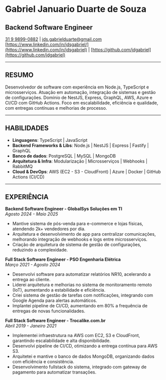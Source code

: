 # Gabriel Januario Duarte de Souza
## Backend Software Engineer

[31 9 9899-0882](https://wa.me/5531998990882) | [jds.gabrielduarte@gmail.com](mailto:jds.gabrielduarte@gmail.com)  
[https://www.linkedin.com/in/jdsgabriel/](https://www.linkedin.com/in/jdsgabriel) | [https://github.com/jdgabriel](https://github.com/jdgabriel) 

---

## RESUMO  
Desenvolvedor de software com experiência em Node.js, TypeScript e microsserviços. Atuação em automação, integração de sistemas e gestão de configurações. Domínio de NestJS, Express, GraphQL, AWS, Azure e CI/CD com GitHub Actions. Foco em escalabilidade, eficiência e qualidade, com entregas contínuas e melhorias de processo.

---

## HABILIDADES  
- **Linguagens**: TypeScript | JavaScript
- **Backend Frameworks & Libs**: Node.js | NestJS | Express | Fastify | GraphQL
- **Banco de dados**: PostgreSQL | MySQL | MongoDB
- **Arquitetura & Infra**: Modularização | Microsserviços | Webhooks | RabbitMQ
- **Cloud & DevOps**: AWS (EC2 - S3 - CloudFront) | Azure | Docker | GitHub Actions (CI/CD)
---

## EXPERIÊNCIA  

**Backend Software Engineer - GlobalSys Soluções em TI**  
_Agosto 2024 - Maio 2025_

- Mantive sistema de pós-venda para e-commerce e lojas físicas, atendendo 2k+ vendedores por dia.  
- Arquitetura e desenvolvimento de app para centralizar comunicações, melhorando integração de webhooks e logs entre microsserviços.  
- Criação de arquitetura de sistema de gestão de configurações, reduzindo a complexidade.  

**Full Stack Software Engineer - PSO Engenharia Elétrica**  
_Março 2021 - Agosto 2024_  

- Desenvolvi software para automatizar relatórios NR10, acelerando a entrega ao cliente.  
- Liderei arquitetura e melhorias no sistema de monitoramento remoto (IoT), aumentando a estabilidade e eficiência.  
- Criei sistema de gestão de tarefas com notificações, integrando com Google Agenda para alertas automáticos.  
- Implantei pipeline de CI/CD, aumentando em 80% a frequência de entregas de novas funcionalidades.  

**Full Stack Software Engineer - Trocalike.com.br**  
_Abril 2019 - Janeiro 2021_

- Implementei infraestrutura na AWS com EC2, S3 e CloudFront, garantindo escalabilidade e alta disponibilidade.  
- Desenvolvi pipeline de CI/CD, otimizando a entrega contínua para AWS S3.  
- Arquitetei e mantive o banco de dados MongoDB, organizando dados com eficiência e consistência.  
- Desenvolvimento fullstack do sistema, integrado com gateway de pagamento para automatizar transações.  



